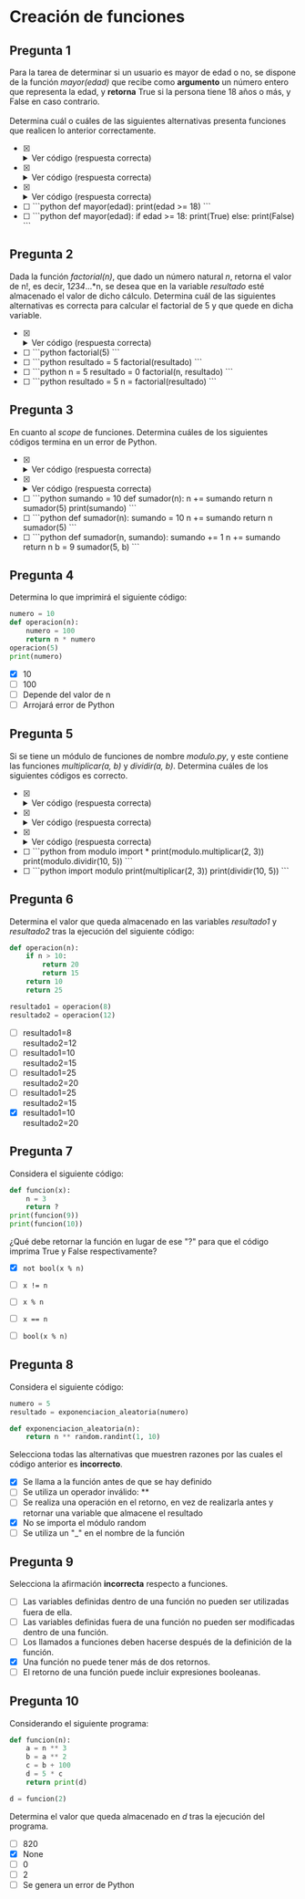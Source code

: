 # Creación de funciones

## Pregunta 1

Para la tarea de determinar si un usuario es mayor de edad o no, se dispone de
la función _mayor(edad)_ que recibe como **argumento** un número entero que representa
la edad, y **retorna** True si la persona tiene 18 años o más, y False en caso
contrario.\
<br>
Determina cuál o cuáles de las siguientes alternativas presenta funciones que
realicen lo anterior correctamente.

- [X] <details><summary>Ver código (respuesta correcta)</summary>
  <p>

  ```python
  def mayor(edad):
      if edad >= 18:
          return True
      return False
  ```
  <p>
  </detailes>

- [X] <details><summary>Ver código (respuesta correcta)</summary>
  <p>

  ```python
  def mayor(edad):
      return edad >= 18
  ```
  <p>
  </detailes>

- [X] <details><summary>Ver código (respuesta correcta)</summary>
  <p>

  ```python
  def mayor(edad):
      if edad >= 18:
          return True
      else:
          return False
  ```
  <p>
  </detailes>

- [ ] <span>
  ```python
  def mayor(edad):
      print(edad >= 18)
  ```
  </span>

- [ ] <span>
  ```python
  def mayor(edad):
      if edad >= 18:
          print(True)
      else:
          print(False)
  ```
  </span>

## Pregunta 2

Dada la función _factorial(n)_, que dado un número natural _n_, retorna el valor de
n!, es decir, 1*2*3*4*...*n, se desea que en la variable _resultado_ esté almacenado
el valor de dicho cálculo. Determina cuál de las siguientes alternativas es
correcta para calcular el factorial de 5 y que quede en dicha variable.

- [X] <details><summary>Ver código (respuesta correcta)</summary>
  <p>

  ```python
  n = 5
  resultado = factorial(n)
  ```
  <p>
  </detailes>

- [ ] <span>
  ```python
  factorial(5)
  ```
  </span>

- [ ] <span>
  ```python
  resultado = 5
  factorial(resultado)
  ```
  </span>

- [ ] <span>
  ```python
  n = 5
  resultado = 0
  factorial(n, resultado)
  ```
  </span>

- [ ] <span>
  ```python
  resultado = 5
  n = factorial(resultado)
  ```
  </span>

## Pregunta 3

En cuanto al _scope_ de funciones. Determina cuáles de los siguientes códigos termina
en un error de Python.

- [X] <details><summary>Ver código (respuesta correcta)</summary>
  <p>

  ```python
  def sumador(n):
      sumando = 10
      n += sumando
      return n
  sumador(5)
  print(sumando)
  ```
  <p>
  </detailes>

- [X] <details><summary>Ver código (respuesta correcta)</summary>
  <p>

  ```python
  cantidad = 0
  def sumador(n):
      cantidad += 1
      n += 1
      return n
  sumador(5)
  ```
  <p>
  </detailes>

- [ ] <span>
  ```python
  sumando = 10
  def sumador(n):
      n += sumando
      return n
  sumador(5)
  print(sumando)
  ```
  </span>

- [ ] <span>
  ```python
  def sumador(n):
    sumando = 10
    n += sumando
    return n
  sumador(5)
  ```
  </span>

- [ ] <span>
  ```python
  def sumador(n, sumando):
      sumando += 1
      n += sumando
      return n
  b = 9
  sumador(5, b)
  ```
  </span>

## Pregunta 4

Determina lo que imprimirá el siguiente código:

```python
numero = 10
def operacion(n):
    numero = 100
    return n * numero
operacion(5)
print(numero)
```

- [X] 10
- [ ] 100
- [ ] Depende del valor de n
- [ ] Arrojará error de Python

## Pregunta 5

Si se tiene un módulo de funciones de nombre _modulo.py_, y este contiene las funciones
_multiplicar(a, b)_ y _dividir(a, b)_. Determina cuáles de los siguientes códigos es
correcto.

- [X] <details><summary>Ver código (respuesta correcta)</summary>
  <p>

  ```python
  from modulo import *
  print(multiplicar(2, 3))
  print(dividir(10, 5))
  ```
  <p>
  </detailes>

- [X] <details><summary>Ver código (respuesta correcta)</summary>
  <p>

  ```python
  import modulo
  print(modulo.multiplicar(2, 3))
  print(modulo.dividir(10, 5))
  ```
  <p>
  </detailes>

- [X] <details><summary>Ver código (respuesta correcta)</summary>
  <p>

  ```python
  from modulo import multiplicar, dividir
  print(multiplicar(2, 3))
  print(dividir(10, 5))
  ```
  <p>
  </detailes>

- [ ] <span>
  ```python
  from modulo import *
  print(modulo.multiplicar(2, 3))
  print(modulo.dividir(10, 5))
  ```
  </span>

- [ ] <span>
  ```python
  import modulo
  print(multiplicar(2, 3))
  print(dividir(10, 5))
  ```
  </span>

## Pregunta 6

Determina el valor que queda almacenado en las variables _resultado1_ y _resultado2_ tras
la ejecución del siguiente código:

```python
def operacion(n):
    if n > 10:
        return 20
        return 15
    return 10
    return 25

resultado1 = operacion(8)
resultado2 = operacion(12)
```

- [ ] resultado1=8<br>resultado2=12 
- [ ] resultado1=10<br>resultado2=15
- [ ] resultado1=25<br>resultado2=20 
- [ ] resultado1=25<br>resultado2=15 
- [X] resultado1=10<br>resultado2=20 

## Pregunta 7

Considera el siguiente código:

```python
def funcion(x):
    n = 3
    return ?
print(funcion(9))
print(funcion(10))
```

¿Qué debe retornar la función en lugar de ese "?" para que el código imprima True y
False respectivamente?

- [X] `not bool(x % n)`
- [ ] `x != n`
- [ ] `x % n`
- [ ] `x == n`
- [ ] `bool(x % n)`



## Pregunta 8

Considera el siguiente código:

```python
numero = 5
resultado = exponenciacion_aleatoria(numero)

def exponenciacion_aleatoria(n):
    return n ** random.randint(1, 10)
```

Selecciona todas las alternativas que muestren razones por las cuales el código anterior
es **incorrecto**.

- [X] Se llama a la función antes de que se hay definido
- [ ] Se utiliza un operador inválido: **
- [ ] Se realiza una operación en el retorno, en vez de realizarla antes y retornar una variable que almacene el resultado
- [X] No se importa el módulo random
- [ ] Se utiliza un "_" en el nombre de la función 

## Pregunta 9

Selecciona la afirmación **incorrecta** respecto a funciones.

- [ ] Las variables definidas dentro de una función no pueden ser utilizadas fuera de ella.
- [ ] Las variables definidas fuera de una función no pueden ser modificadas dentro de una función.
- [ ] Los llamados a funciones deben hacerse después de la definición de la función.
- [X] Una función no puede tener más de dos retornos.
- [ ] El retorno de una función puede incluir expresiones booleanas.

## Pregunta 10

Considerando el siguiente programa:

```python
def funcion(n):
    a = n ** 3
    b = a ** 2
    c = b + 100
    d = 5 * c
    return print(d)

d = funcion(2)
```

Determina el valor que queda almacenado en _d_ tras la ejecución del programa.

- [ ] 820
- [X] None
- [ ] 0
- [ ] 2
- [ ] Se genera un error de Python
